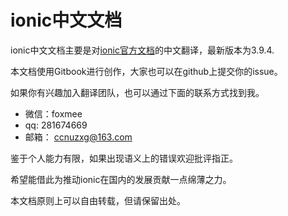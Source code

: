 # ionic中文文档

ionic中文文档主要是对[ionic官方文档](https://ionicframework.com/docs/)的中文翻译，最新版本为3.9.4.



本文档使用Gitbook进行创作，大家也可以在github上提交你的issue。

如果你有兴趣加入翻译团队，也可以通过下面的联系方式找到我。

* 微信：foxmee
* qq:      281674669
* 邮箱： ccnuzxg@163.com



鉴于个人能力有限，如果出现语义上的错误欢迎批评指正。

希望能借此为推动ionic在国内的发展贡献一点绵薄之力。

本文档原则上可以自由转载，但请保留出处。

